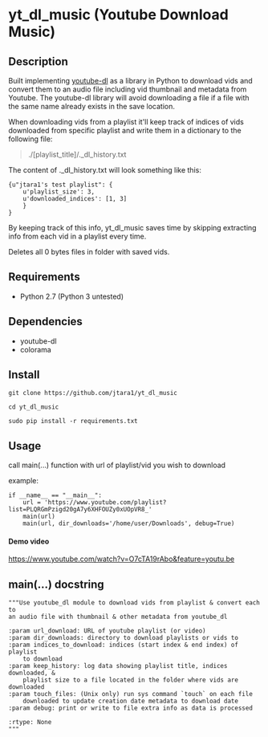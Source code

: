 # yt\_dl\_music (Youtube Download Music)

## Description
Built implementing [youtube-dl](https://github.com/rg3/youtube-dl) as a library in Python to download vids and convert them to an audio file including vid thumbnail and metadata from Youtube.
The youtube-dl library will avoid downloading a file if a file with the same name already exists in the save location.

When downloading vids from a playlist it'll keep track of indices of vids downloaded from specific playlist and write them in a dictionary to the
following file:
>./[playlist\_title]/.\_dl\_history.txt

The content of .\_dl\_history.txt will look something like this:

    {u"jtara1's test playlist": {
        u'playlist_size': 3,
        u'downloaded_indices': [1, 3]
        }
    }

By keeping track of this info, yt\_dl\_music saves time by skipping extracting info from each vid in a playlist every time.

Deletes all 0 bytes files in folder with saved vids.

## Requirements

- Python 2.7 (Python 3 untested)

## Dependencies
- youtube-dl
- colorama

## Install

    git clone https://github.com/jtara1/yt_dl_music

    cd yt_dl_music

    sudo pip install -r requirements.txt


## Usage
call main(...) function with url of playlist/vid you wish to download

example:

    if __name__ == "__main__":
        url = 'https://www.youtube.com/playlist?list=PLQRGmPzigd20gA7y6XHFOUZy0xUOpVR8_'
        main(url)
        main(url, dir_downloads='/home/user/Downloads', debug=True)

#### Demo video

https://www.youtube.com/watch?v=O7cTA19rAbo&feature=youtu.be

## main(...) docstring
    """Use youtube_dl module to download vids from playlist & convert each to
    an audio file with thumbnail & other metadata from youtube_dl

    :param url_download: URL of youtube playlist (or video)
    :param dir_downloads: directory to download playlists or vids to
    :param indices_to_download: indices (start index & end index) of playlist
        to download
    :param keep_history: log data showing playlist title, indices downloaded, &
        playlist size to a file located in the folder where vids are downloaded
    :param touch_files: (Unix only) run sys command `touch` on each file
        downloaded to update creation date metadata to download date
    :param debug: print or write to file extra info as data is processed

    :rtype: None
    """
